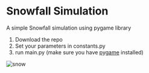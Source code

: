 # Snowfall Simulation
A simple Snowfall simulation using pygame library

1. Download the repo
2. Set your parameters in constants.py
3. run main.py (make sure you have [pygame](https://pypi.org/project/pygame/) installed)

![snow](https://github.com/paffon/snowfall_simulation/assets/45170837/79a43dba-a1e9-4105-9720-0b6e6343cae7)
